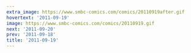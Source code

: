```yaml
---
extra_image: https://www.smbc-comics.com/comics/20110919after.gif
hovertext: '2011-09-19'
image: https://www.smbc-comics.com/comics/20110919.gif
next: '2011-09-20'
prev: '2011-09-18'
title: '2011-09-19'
---
```

